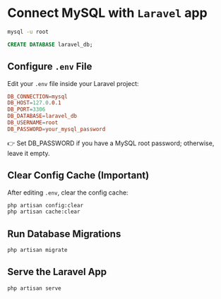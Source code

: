# Connect MySQL with `Laravel` app

```bash
mysql -u root
```

```sql
CREATE DATABASE laravel_db;
```

## Configure `.env` File

Edit your `.env` file inside your Laravel project:

```conf
DB_CONNECTION=mysql
DB_HOST=127.0.0.1
DB_PORT=3306
DB_DATABASE=laravel_db
DB_USERNAME=root
DB_PASSWORD=your_mysql_password
```

👉 Set DB_PASSWORD if you have a MySQL root password; otherwise, leave it empty.

## Clear Config Cache (Important)

After editing `.env`, clear the config cache:

```bash
php artisan config:clear
php artisan cache:clear
```

## Run Database Migrations

```bash
php artisan migrate
```

## Serve the Laravel App

```bash
php artisan serve
```
